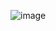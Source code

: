![image](https://github.com/richoyudha027/PemrogramanWeb/assets/115569013/03c5b7a0-0bd6-4ea9-bde9-445f0f0a854a)
